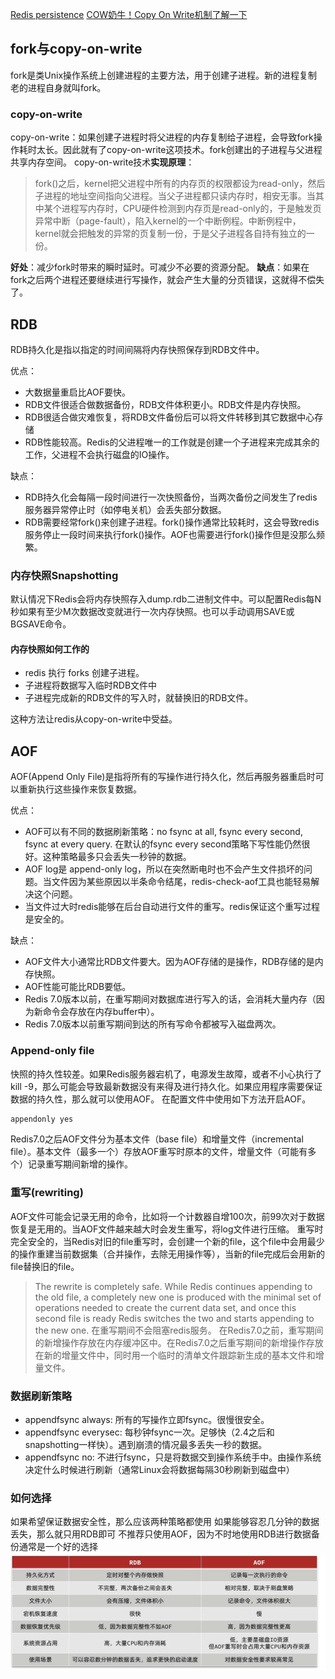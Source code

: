 [Redis persistence](https://redis.io/docs/management/persistence/#log-rewriting)
[COW奶牛！Copy On Write机制了解一下](https://developer.aliyun.com/article/893644)

## fork与copy-on-write

fork是类Unix操作系统上创建进程的主要方法，用于创建子进程。新的进程复制老的进程自身就叫fork。

### copy-on-write

copy-on-write：如果创建子进程时将父进程的内存复制给子进程，会导致fork操作耗时太长。因此就有了copy-on-write这项技术。fork创建出的子进程与父进程共享内存空间。
copy-on-write技术**实现原理**：
> fork()之后，kernel把父进程中所有的内存页的权限都设为read-only，然后子进程的地址空间指向父进程。当父子进程都只读内存时，相安无事。当其中某个进程写内存时，CPU硬件检测到内存页是read-only的，于是触发页异常中断（page-fault），陷入kernel的一个中断例程。中断例程中，kernel就会把触发的异常的页复制一份，于是父子进程各自持有独立的一份。

**好处**：减少fork时带来的瞬时延时。可减少不必要的资源分配。
**缺点**：如果在fork之后两个进程还要继续进行写操作，就会产生大量的分页错误，这就得不偿失了。

## RDB

RDB持久化是指以指定的时间间隔将内存快照保存到RDB文件中。

优点：

* 大数据量重启比AOF要快。
* RDB文件很适合做数据备份，RDB文件体积更小。RDB文件是内存快照。
* RDB很适合做灾难恢复，将RDB文件备份后可以将文件转移到其它数据中心存储
* RDB性能较高。Redis的父进程唯一的工作就是创建一个子进程来完成其余的工作，父进程不会执行磁盘的IO操作。

缺点：

* RDB持久化会每隔一段时间进行一次快照备份，当两次备份之间发生了redis服务器异常停止时（如停电关机）会丢失部分数据。
* RDB需要经常fork()来创建子进程。fork()操作通常比较耗时，这会导致redis服务停止一段时间来执行fork()操作。AOF也需要进行fork()操作但是没那么频繁。

### 内存快照Snapshotting

默认情况下Redis会将内存快照存入dump.rdb二进制文件中。可以配置Redis每N秒如果有至少M次数据改变就进行一次内存快照。也可以手动调用SAVE或BGSAVE命令。

#### 内存快照如何工作的

* redis 执行 forks 创建子进程。
* 子进程将数据写入临时RDB文件中
* 子进程完成新的RDB文件的写入时，就替换旧的RDB文件。

这种方法让redis从copy-on-write中受益。

## AOF

AOF(Append Only File)是指将所有的写操作进行持久化，然后再服务器重启时可以重新执行这些操作来恢复数据。

优点：

* AOF可以有不同的数据刷新策略：no fsync at all, fsync every second, fsync at every query. 在默认的fsync every second策略下写性能仍然很好。这种策略最多只会丢失一秒钟的数据。
* AOF log是 append-only log，所以在突然断电时也不会产生文件损坏的问题。当文件因为某些原因以半条命令结尾，redis-check-aof工具也能轻易解决这个问题。
* 当文件过大时redis能够在后台自动进行文件的重写。redis保证这个重写过程是安全的。

缺点：

* AOF文件大小通常比RDB文件要大。因为AOF存储的是操作，RDB存储的是内存快照。
* AOF性能可能比RDB要低。
* Redis 7.0版本以前，在重写期间对数据库进行写入的话，会消耗大量内存（因为新命令会存放在内存buffer中）。
* Redis 7.0版本以前重写期间到达的所有写命令都被写入磁盘两次。

### Append-only file

快照的持久性较差。如果Redis服务器宕机了，电源发生故障，或者不小心执行了kill -9，那么可能会导致最新数据没有来得及进行持久化。如果应用程序需要保证数据的持久性，那么就可以使用AOF。
在配置文件中使用如下方法开启AOF。

```txt
appendonly yes
```

Redis7.0之后AOF文件分为基本文件（base file）和增量文件（incremental file）。基本文件（最多一个）存放AOF重写时原本的文件，增量文件（可能有多个）记录重写期间新增的操作。

### 重写(rewriting)

AOF文件可能会记录无用的命令，比如将一个计数器自增100次，前99次对于数据恢复是无用的。当AOF文件越来越大时会发生重写，将log文件进行压缩。
重写时完全安全的，当Redis对旧的file重写时，会创建一个新的file，这个file中会用最少的操作重建当前数据集（合并操作，去除无用操作等），当新的file完成后会用新的file替换旧的file。
> The rewrite is completely safe. While Redis continues appending to the old file, a completely new one is produced with the minimal set of operations needed to create the current data set, and once this second file is ready Redis switches the two and starts appending to the new one.
在重写期间不会阻塞redis服务。
在Redis7.0之前，重写期间的新增操作存放在内存缓冲区中。在Redis7.0之后重写期间的新增操作存放在新的增量文件中，同时用一个临时的清单文件跟踪新生成的基本文件和增量文件。

### 数据刷新策略

* appendfsync always: 所有的写操作立即fsync。很慢很安全。
* appendfsync everysec: 每秒钟fsync一次。足够快（2.4之后和snapshotting一样快）。遇到崩溃的情况最多丢失一秒的数据。
* appendfsync no: 不进行fsync，只是将数据交到操作系统手中。由操作系统决定什么时候进行刷新（通常Linux会将数据每隔30秒刷新到磁盘中）

### 如何选择

如果希望保证数据安全性，那么应该两种策略都使用
如果能够容忍几分钟的数据丢失，那么就只用RDB即可
不推荐只使用AOF，因为不时地使用RDB进行数据备份通常是一个好的选择
![picture 1](images/a0ef224ff9267b93332aab091ef2f5d35fc67b2df8bb2c9ef20362c600598e39.png)  
